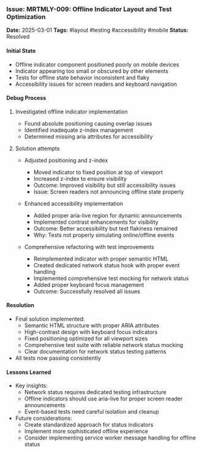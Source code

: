 ### Issue: MRTMLY-009: Offline Indicator Layout and Test Optimization
**Date:** 2025-03-01
**Tags:** #layout #testing #accessibility #mobile
**Status:** Resolved

#### Initial State
- Offline indicator component positioned poorly on mobile devices
- Indicator appearing too small or obscured by other elements
- Tests for offline state behavior inconsistent and flaky
- Accessibility issues for screen readers and keyboard navigation

#### Debug Process
1. Investigated offline indicator implementation
   - Found absolute positioning causing overlap issues
   - Identified inadequate z-index management
   - Determined missing aria attributes for accessibility

2. Solution attempts
   - Adjusted positioning and z-index
     - Moved indicator to fixed position at top of viewport
     - Increased z-index to ensure visibility
     - Outcome: Improved visibility but still accessibility issues
     - Issue: Screen readers not announcing offline state properly

   - Enhanced accessibility implementation
     - Added proper aria-live region for dynamic announcements
     - Implemented contrast enhancements for visibility
     - Outcome: Better accessibility but test flakiness remained
     - Why: Tests not properly simulating online/offline events

   - Comprehensive refactoring with test improvements
     - Reimplemented indicator with proper semantic HTML
     - Created dedicated network status hook with proper event handling
     - Implemented comprehensive test mocking for network status
     - Added proper keyboard focus management
     - Outcome: Successfully resolved all issues

#### Resolution
- Final solution implemented:
  - Semantic HTML structure with proper ARIA attributes
  - High-contrast design with keyboard focus indicators
  - Fixed positioning optimized for all viewport sizes
  - Comprehensive test suite with reliable network status mocking
  - Clear documentation for network status testing patterns
- All tests now passing consistently

#### Lessons Learned
- Key insights:
  - Network status requires dedicated testing infrastructure
  - Offline indicators should use aria-live for proper screen reader announcements
  - Event-based tests need careful isolation and cleanup
- Future considerations:
  - Create standardized approach for status indicators
  - Implement more sophisticated offline experience
  - Consider implementing service worker message handling for offline status